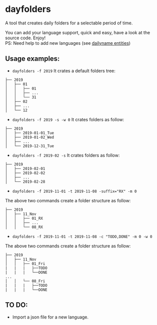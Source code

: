 # dayfolders
A tool that creates daily folders for a selectable period of time.

You can add your language support, quick and easy, have a look at the source code. Enjoy!  
PS: Need help to add new languages (see [dailyname entities](https://github.com/cydside/dailyname/blob/master/entities.go))

## Usage examples:

* `dayfolders -f 2019`
It crates a default folders tree:
```
├── 2019
│   ├── 01
│   │   ├── 01
│   │   ├── ...
│   │   └── 31
│   ├── 02
│   ├── ...
│   └── 12
```

* `dayfolders -f 2019 -s -w 0`
It crates folders as follow:
```
├── 2019
│   ├── 2019-01-01_Tue
│   ├── 2019-01-02_Wed
│   ├── ...
│   └── 2019-12-31_Tue
```

* `dayfolders -f 2019-02 -s`
It crates folders as follow:
```
├── 2019
│   ├── 2019-02-01
│   ├── 2019-02-02
│   ├── ...
│   └── 2019-02-28
```

* `dayfolders -f 2019-11-01 -t 2019-11-08 -suffix="RX" -m 0`

The above two commands create a folder structure as follow:

```
├── 2019
│   ├── 11_Nov
│   │   ├── 01_RX
│   │   ├── ...
│   │   └── 08_RX
```

* `dayfolders -f 2019-11-01 -t 2019-11-08 -c "TODO,DONE" -m 0 -w 0`

The above two commands create a folder structure as follow:

```
├── 2019
│   ├── 11_Nov
│   │   ├── 01_Fri
|   |   |   ├──TODO
|   |   |   └──DONE
...
│   │   └── 08_Fri
|   |   |   ├──TODO
|   |   |   └──DONE
```

## TO DO:

* Import a json file for a new language.

